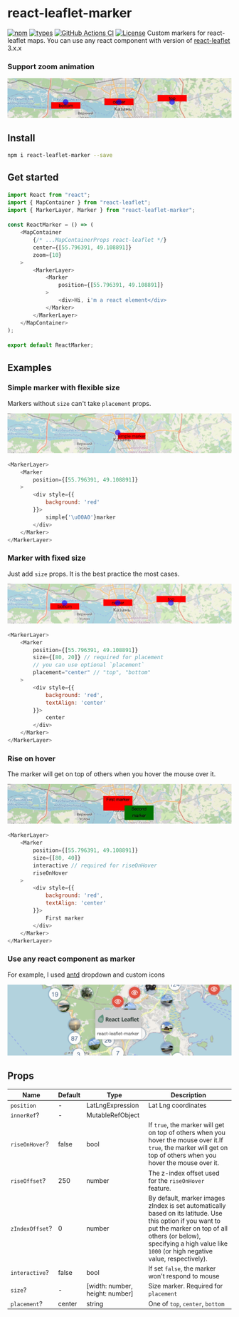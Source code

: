 # react-leaflet-marker
[![npm](https://img.shields.io/npm/v/react-leaflet-marker.svg)](https://www.npmjs.com/package/react-leaflet-marker)
[![types](https://badgen.net/npm/types/react-leaflet-marker)](https://npmjs.org/package/react-leaflet-marker)
[![GitHub Actions CI](https://github.com/holytrips/react-leaflet-marker/actions/workflows/ci.yml/badge.svg)](https://github.com/holytrips/react-leaflet-marker/actions/workflows/ci.yml)
[![License](https://badgen.net/github/license/holytrips/react-leaflet-marker)](https://github.com/holytrips/react-leaflet-marker/blob/master/LICENSE)
Custom markers for react-leaflet maps.
You can use any react component with version of [react-leaflet](https://github.com/PaulLeCam/react-leaflet) 3.x.x

### Support zoom animation
![animation](.github/images/animation.gif)

## Install
```sh
npm i react-leaflet-marker --save
```

## Get started

```javascript
import React from "react";
import { MapContainer } from "react-leaflet";
import { MarkerLayer, Marker } from "react-leaflet-marker";

const ReactMarker = () => (
    <MapContainer
        {/* ...MapContainerProps react-leaflet */}
        center={[55.796391, 49.108891]}
        zoom={10}
    >
        <MarkerLayer>
            <Marker
                position={[55.796391, 49.108891]}
            >
                <div>Hi, i'm a react element</div>
            </Marker>
        </MarkerLayer>
    </MapContainer>
);

export default ReactMarker;
```
## Examples

### Simple marker with flexible size
Markers without `size` can't take `placement` props.

![simple](.github/images/simple.png)
```javascript
<MarkerLayer>
    <Marker
        position={[55.796391, 49.108891]}
    >
        <div style={{
            background: 'red'
        }}>
            simple{'\u00A0'}marker
        </div>
    </Marker>
</MarkerLayer>
```

### Marker with fixed size
Just add `size` props. It is the best practice the most cases.

![placement](.github/images/placement.png)
```javascript
<MarkerLayer>
    <Marker
        position={[55.796391, 49.108891]}
        size={[80, 20]} // required for placement
        // you can use optional `placement`
        placement="center" // "top", "bottom"
    >
        <div style={{
            background: 'red',
            textAlign: 'center'
        }}>
            center
        </div>
    </Marker>
</MarkerLayer>
```

### Rise on hover
The marker will get on top of others when you hover the mouse over it.

![rise on hover](.github/images/rise_on_hover.gif)
```javascript
<MarkerLayer>
    <Marker
        position={[55.796391, 49.108891]}
        size={[80, 40]}
        interactive // required for riseOnHover
        riseOnHover
    >
        <div style={{
            background: 'red',
            textAlign: 'center'
        }}>
            First marker
        </div>
    </Marker>
</MarkerLayer>
```

### Use any react component as marker

For example, I used [antd](https://github.com/ant-design/ant-design/) dropdown and custom icons

![cover](.github/images/cover.png)

## Props

| Name       | Default                       | Type                                                                                                                      | Description |
| ---------- | ----------------------------- | -------------------------------------------------------------------------------------------------------------------------------- | --- |
| `position`   | - | LatLngExpression | Lat Lng coordinates |
| `innerRef`?  | - | MutableRefObject |  |
| `riseOnHover`? | false | bool | If `true`, the marker will get on top of others when you hover the mouse over it.If `true`, the marker will get on top of others when you hover the mouse over it. |
| `riseOffset`? | 250 | number | The z-index offset used for the `riseOnHover` feature. |
| `zIndexOffset`? | 0 | number | By default, marker images zIndex is set automatically based on its latitude. Use this option if you want to put the marker on top of all others (or below), specifying a high value like `1000` (or high negative value, respectively). |
| `interactive`? | false | bool | If set `false`, the marker won't respond to mouse |
| `size`? | - | [width: number, height: number] | Size marker. Required for `placement` |
| `placement`? | center | string | One of `top`, `center`, `bottom` |